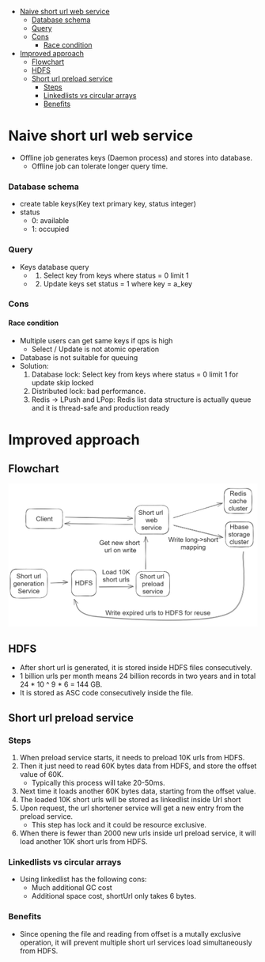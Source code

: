 - [Naive short url web service](#naive-short-url-web-service)
    - [Database schema](#database-schema)
    - [Query](#query)
    - [Cons](#cons)
      - [Race condition](#race-condition)
- [Improved approach](#improved-approach)
  - [Flowchart](#flowchart)
  - [HDFS](#hdfs)
  - [Short url preload service](#short-url-preload-service)
    - [Steps](#steps)
    - [Linkedlists vs circular arrays](#linkedlists-vs-circular-arrays)
    - [Benefits](#benefits)

# Naive short url web service
* Offline job generates keys \(Daemon process\) and stores into database.
  * Offline job can tolerate longer query time. 

### Database schema
* create table keys\(Key text primary key, status integer\)
* status
  * 0: available
  * 1: occupied

### Query
* Keys database query 
  * 1. Select key from keys where status = 0 limit 1 
  * 2. Update keys set status = 1 where key = a\_key

### Cons
#### Race condition
* Multiple users can get same keys if qps is high
  * Select / Update is not atomic operation
* Database is not suitable for queuing
* Solution: 
  1. Database lock: Select key from keys where status = 0 limit 1 for update skip locked
  2. Distributed lock: bad performance. 
  3. Redis -&gt; LPush and LPop: Redis list data structure is actually queue and it is thread-safe and production ready

# Improved approach

## Flowchart

![Flowchart](../.gitbook/assets/tinyurl_flowchart.png)

## HDFS 
* After short url is generated, it is stored inside HDFS files consecutively. 
* 1 billion urls per month means 24 billion records in two years and in total 24 * 10 ^ 9 * 6 = 144 GB.
* It is stored as ASC code consecutively inside the file.

## Short url preload service
### Steps
1. When preload service starts, it needs to preload 10K urls from HDFS. 
2. Then it just need to read 60K bytes data from HDFS, and store the offset value of 60K. 
   * Typically this process will take 20-50ms.  
3. Next time it loads another 60K bytes data, starting from the offset value. 
4. The loaded 10K short urls will be stored as linkedlist inside Url short
5. Upon request, the url shortener service will get a new entry from the preload service. 
   * This step has lock and it could be resource exclusive.  
6. When there is fewer than 2000 new urls inside url preload service, it will load another 10K short urls from HDFS. 

### Linkedlists vs circular arrays
* Using linkedlist has the following cons:
  * Much additional GC cost
  * Additional space cost, shortUrl only takes 6 bytes. 

### Benefits
* Since opening the file and reading from offset is a mutally exclusive operation, it will prevent multiple short url services load simultaneously from HDFS. 